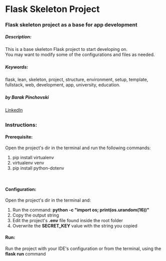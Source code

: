 # Flask Skeleton Project
### Flask skeleton project as a base for app development

##### Description: 
This is a base skeleton Flask project to start developing on.
<br/>
You may want to modify some of the configurations and files as needed. 
   
###
##### Keywords: 
flask, lean, skeleton, project, structure, environment, setup, template, fullstack, web, development, app, university, education.
###

##### by Barak Pinchovski
[LinkedIn](https://www.linkedin.com/in/barakpinch/)
##
 
### Instructions:

#### Prerequisite:
Open the project's dir in the terminal and run the following commands:
1. pip install virtualenv
1. virtualenv venv
1. pip install python-dotenv
<br/>

#### Configuration:
Open the project's dir in the terminal and:
1. Run the command: **python -c "import os; print(os.urandom(16))"**
1. Copy the output string
1. Edit the project's **.env** file found inside the root folder
1. Overwrite the **SECRET_KEY** value with the string you copied
 
#### Run:
 Run the project with your IDE's configuration or from the terminal, using the **flask run** command  